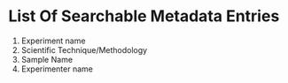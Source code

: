 # List Of Searchable Metadata Entries

1. Experiment name 
2. Scientific Technique/Methodology
3. Sample Name
4. Experimenter name
